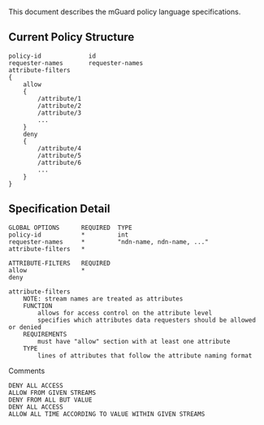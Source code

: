 This document describes the mGuard policy language specifications.

Current Policy Structure
------------------------
```
policy-id             id
requester-names       requester-names
attribute-filters
{
    allow
    {
        /attribute/1
        /attribute/2
        /attribute/3
        ...
    }
    deny
    {
        /attribute/4
        /attribute/5
        /attribute/6
        ...
    }
}

```

Specification Detail
-----------------------
```
GLOBAL OPTIONS      REQUIRED  TYPE
policy-id           *         int
requester-names     *         "ndn-name, ndn-name, ..."
attribute-filters   *

ATTRIBUTE-FILTERS   REQUIRED
allow               *
deny
```
```
attribute-filters
    NOTE: stream names are treated as attributes
    FUNCTION
        allows for access control on the attribute level
        specifies which attributes data requesters should be allowed or denied
    REQUIREMENTS
        must have "allow" section with at least one attribute
    TYPE
        lines of attributes that follow the attribute naming format
```

Comments
```
DENY ALL ACCESS
ALLOW FROM GIVEN STREAMS
DENY FROM ALL BUT VALUE
DENY ALL ACCESS
ALLOW ALL TIME ACCORDING TO VALUE WITHIN GIVEN STREAMS
```
